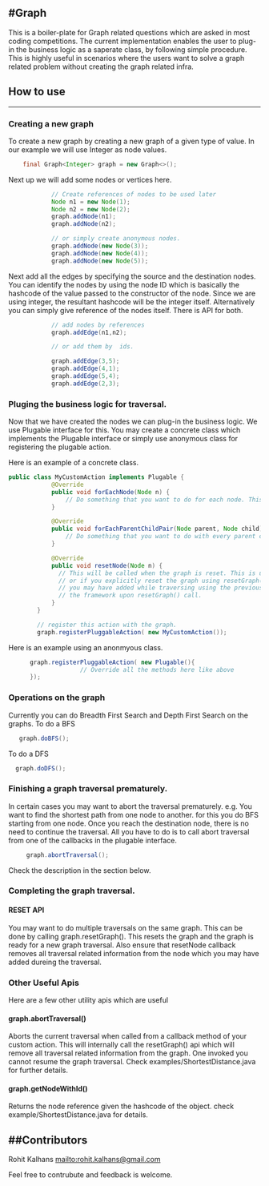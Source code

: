 #Graph
--------

This is a boiler-plate for Graph related questions which are asked in most coding competitions. The current implementation enables
the user to plug-in the business logic as a saperate class, by following simple procedure. This is highly useful in scenarios where
the users want to solve a graph related problem without creating the graph related infra.

## How to use
---------------

### Creating a new graph

To create a new graph by creating a new graph of a given type of value. In our example we will use Integer as node values.
``` java
    final Graph<Integer> graph = new Graph<>();
```

Next up we will add some nodes or vertices here.

``` java
            // Create references of nodes to be used later
            Node n1 = new Node(1);
            Node n2 = new Node(2);
            graph.addNode(n1);
            graph.addNode(n2);

            // or simply create anonymous nodes.
            graph.addNode(new Node(3));
            graph.addNode(new Node(4));
            graph.addNode(new Node(5));
```
Next add all the edges by specifying the source and the destination nodes. You can identify the nodes by using the node ID which is basically the hashcode of the value passed to the
constructor of the node. Since we are using integer, the resultant hashcode will be the integer itself.
Alternatively you can simply give reference of the nodes itself. There is API for both.

``` java
            // add nodes by references
            graph.addEdge(n1,n2);

            // or add them by  ids.

            graph.addEdge(3,5);
            graph.addEdge(4,1);
            graph.addEdge(5,4);
            graph.addEdge(2,3);
```

### Pluging the business logic for traversal.

Now that we have created the nodes we can plug-in the business logic. We use Plugable interface for this. You may create a
concrete class which implements the Plugable interface or simply use anonymous class for registering the plugable action.

Here is an example of a concrete class.
 ``` java
 public class MyCustomAction implements Plugable {
             @Override
             public void forEachNode(Node n) {
                 // Do something that you want to do for each node. This will be called one for every node.
             }

             @Override
             public void forEachParentChildPair(Node parent, Node child) {
                 // Do something that you want to do with every parent child pair. This will be called for every parent child pair.
             }

             @Override
             public void resetNode(Node n) {
               // This will be called when the graph is reset. This is usually don when you abort a traversal using the abortTraversal api
               // or if you explicitly reset the graph using resetGraph() api. Here you are supposed to cleanup any additional information that
               // you may have added while traversing using the previous two callbacks. You need not reset the visited flag since it is done by
               // the framework upon resetGraph() call.
             }
         }

         // register this action with the graph.
         graph.registerPluggableAction( new MyCustomAction());
 ```

 Here is an example using an anonmyous class.

 ```java
       graph.registerPluggableAction( new Plugable(){
                     // Override all the methods here like above
       });
 ```

### Operations on the graph

 Currently you can do Breadth First Search and Depth First Search on the graphs.
 To do a BFS

 ```java
    graph.doBFS();
 ```

 To do a DFS
  ``` java
    graph.doDFS();
  ```

### Finishing a graph traversal prematurely.

  In certain cases you may want to abort the traversal prematurely. e.g. You want to find the shortest path from one node to another.
  for this you do BFS starting from one node. Once you reach the destination node, there is no need to continue the traversal.
  All you have to do is to call abort traversal from one of the callbacks in the plugable interface.


``` java
     graph.abortTraversal();
```
Check the description in the section below.

### Completing the graph traversal.

#### RESET API

 You may want to do multiple traversals on the same graph. This can be done by calling graph.resetGraph(). This resets the graph
 and the graph is ready for a new graph traversal. Also ensure that resetNode callback removes all traversal related information
 from the node which you may have added dureing the traversal.

### Other Useful Apis


Here are a few other utility apis which are useful

#### graph.abortTraversal()

Aborts the current traversal when called from a callback method of your custom action. This will internally call the resetGraph() api which will remove all traversal related information from the graph. One invoked you cannot resume the
graph traversal. Check examples/ShortestDistance.java for further details.

#### graph.getNodeWithId()

Returns the node reference given the hashcode of the object. check example/ShortestDistance.java for details.

##Contributors
---------------
 Rohit Kalhans <mailto:rohit.kalhans@gmail.com>

Feel free to contrubute and feedback is welcome.
